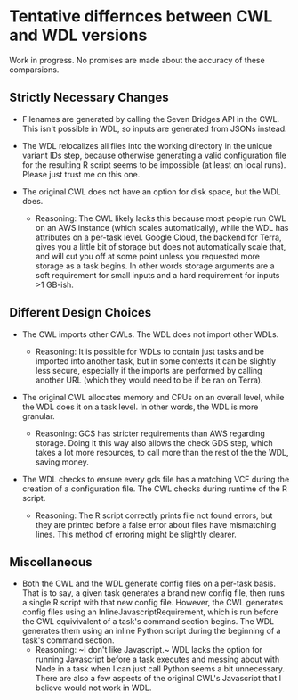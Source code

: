 # Tentative differnces between CWL and WDL versions
Work in progress. No promises are made about the accuracy of these comparsions.

## Strictly Necessary Changes  
* Filenames are generated by calling the Seven Bridges API in the CWL. This isn't possible in WDL, so inputs are generated from JSONs instead.  

* The WDL relocalizes all files into the working directory in the unique variant IDs step, because otherwise generating a valid configuration file for the resulting R script seems to be impossible (at least on local runs). Please just trust me on this one.  

* The original CWL does not have an option for disk space, but the WDL does.  
	* Reasoning: The CWL likely lacks this because most people run CWL on an AWS instance (which scales automatically), while the WDL has attributes on a per-task level. Google Cloud, the backend for Terra, gives you a little bit of storage but does not automatically scale that, and will cut you off at some point unless you requested more storage as a task begins. In other words storage arguments are a soft requirement for small inputs and a hard requirement for inputs >1 GB-ish.

## Different Design Choices
* The CWL imports other CWLs. The WDL does not import other WDLs.  
	* Reasoning: It is possible for WDLs to contain just tasks and be imported into another task, but in some contexts it can be slightly less secure, especially if the imports are performed by calling another URL (which they would need to be if be ran on Terra).

* The original CWL allocates memory and CPUs on an overall level, while the WDL does it on a task level. In other words, the WDL is more granular.  
	* Reasoning: GCS has stricter requirements than AWS regarding storage. Doing it this way also allows the check GDS step, which takes a lot more resources, to call more than the rest of the the WDL, saving money.

* The WDL checks to ensure every gds file has a matching VCF during the creation of a configuration file. The CWL checks during runtime of the R script.
	* Reasoning: The R script correctly prints file not found errors, but they are printed before a false error about files have mismatching lines. This method of erroring might be slightly clearer.


## Miscellaneous
* Both the CWL and the WDL generate config files on a per-task basis. That is to say, a given task generates a brand new config file, then runs a single R script with that new config file. However, the CWL generates config files using an InlineJavascriptRequirement, which is run before the CWL equivivalent of a task's command section begins. The WDL generates them using an inline Python script during the beginning of a task's command section.  
	* Reasoning: ~I don't like Javascript.~ WDL lacks the option for running Javascript before a task executes and messing about with Node in a task when I can just call Python seems a bit unnecessary. There are also a few aspects of the original CWL's Javascript that I believe would not work in WDL.
